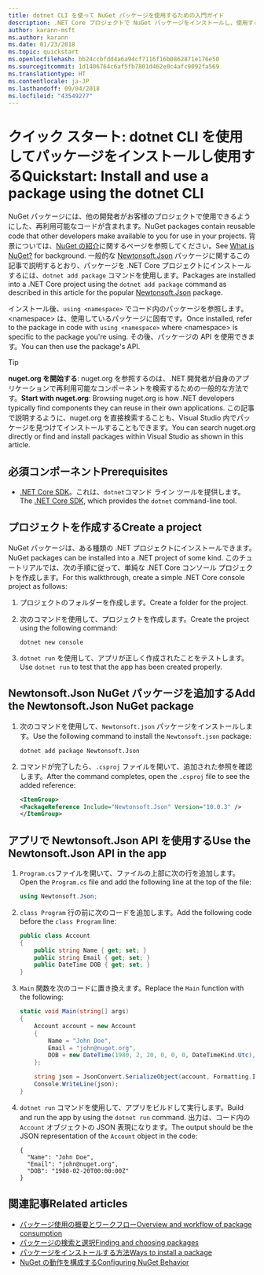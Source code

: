 ```yaml
---
title: dotnet CLI を使って NuGet パッケージを使用するための入門ガイド
description: .NET Core プロジェクトで NuGet パッケージをインストールし、使用するプロセスを説明したチュートリアル。
author: karann-msft
ms.author: karann
ms.date: 01/23/2018
ms.topic: quickstart
ms.openlocfilehash: bb24ccbfdd4a6a94cf7116f16b0862871e176e50
ms.sourcegitcommit: 1d1406764c6af5fb7801d462e0c4afc9092fa569
ms.translationtype: HT
ms.contentlocale: ja-JP
ms.lasthandoff: 09/04/2018
ms.locfileid: "43549277"
---
```

# <a name="quickstart-install-and-use-a-package-using-the-dotnet-cli"></a><span data-ttu-id="05e07-103">クイック スタート: dotnet CLI を使用してパッケージをインストールし使用する</span><span class="sxs-lookup"><span data-stu-id="05e07-103">Quickstart: Install and use a package using the dotnet CLI</span></span>

<span data-ttu-id="05e07-104">NuGet パッケージには、他の開発者がお客様のプロジェクトで使用できるようにした、再利用可能なコードが含まれます。</span><span class="sxs-lookup"><span data-stu-id="05e07-104">NuGet packages contain reusable code that other developers make available to you for use in your projects.</span></span> <span data-ttu-id="05e07-105">背景については、[NuGet の紹介](../What-is-NuGet.md)に関するページを参照してください。</span><span class="sxs-lookup"><span data-stu-id="05e07-105">See [What is NuGet?](../What-is-NuGet.md) for background.</span></span> <span data-ttu-id="05e07-106">一般的な [Newtonsoft.Json](https://www.nuget.org/packages/Newtonsoft.Json/) パッケージに関するこの記事で説明するとおり、パッケージを .NET Core プロジェクトにインストールするには、`dotnet add package` コマンドを使用します。</span><span class="sxs-lookup"><span data-stu-id="05e07-106">Packages are installed into a .NET Core project using the `dotnet add package` command as described in this article for the popular [Newtonsoft.Json](https://www.nuget.org/packages/Newtonsoft.Json/) package.</span></span>

<span data-ttu-id="05e07-107">インストール後、`using <namespace>` でコード内のパッケージを参照します。\<namespace\> は、使用しているパッケージに固有です。</span><span class="sxs-lookup"><span data-stu-id="05e07-107">Once installed, refer to the package in code with `using <namespace>` where \<namespace\> is specific to the package you're using.</span></span> <span data-ttu-id="05e07-108">その後、パッケージの API を使用できます。</span><span class="sxs-lookup"><span data-stu-id="05e07-108">You can then use the package's API.</span></span>

> [!Tip]
> <span data-ttu-id="05e07-109">**nuget.org を開始する**: nuget.org を参照するのは、.NET 開発者が自身のアプリケーションで再利用可能なコンポーネントを検索するための一般的な方法です。</span><span class="sxs-lookup"><span data-stu-id="05e07-109">**Start with nuget.org**: Browsing nuget.org is how .NET developers typically find components they can reuse in their own applications.</span></span> <span data-ttu-id="05e07-110">この記事で説明するように、nuget.org を直接検索することも、Visual Studio 内でパッケージを見つけてインストールすることもできます。</span><span class="sxs-lookup"><span data-stu-id="05e07-110">You can search nuget.org directly or find and install packages within Visual Studio as shown in this article.</span></span>

## <a name="prerequisites"></a><span data-ttu-id="05e07-111">必須コンポーネント</span><span class="sxs-lookup"><span data-stu-id="05e07-111">Prerequisites</span></span>

- <span data-ttu-id="05e07-112">[.NET Core SDK](https://www.microsoft.com/net/download/)。これは、`dotnet`コマンド ライン ツールを提供します。</span><span class="sxs-lookup"><span data-stu-id="05e07-112">The [.NET Core SDK](https://www.microsoft.com/net/download/), which provides the `dotnet` command-line tool.</span></span>

## <a name="create-a-project"></a><span data-ttu-id="05e07-113">プロジェクトを作成する</span><span class="sxs-lookup"><span data-stu-id="05e07-113">Create a project</span></span>

<span data-ttu-id="05e07-114">NuGet パッケージは、ある種類の .NET プロジェクトにインストールできます。</span><span class="sxs-lookup"><span data-stu-id="05e07-114">NuGet packages can be installed into a .NET project of some kind.</span></span> <span data-ttu-id="05e07-115">このチュートリアルでは、次の手順に従って、単純な .NET Core コンソール プロジェクトを作成します。</span><span class="sxs-lookup"><span data-stu-id="05e07-115">For this walkthrough, create a simple .NET Core console project as follows:</span></span>

1. <span data-ttu-id="05e07-116">プロジェクトのフォルダーを作成します。</span><span class="sxs-lookup"><span data-stu-id="05e07-116">Create a folder for the project.</span></span>

1. <span data-ttu-id="05e07-117">次のコマンドを使用して、プロジェクトを作成します。</span><span class="sxs-lookup"><span data-stu-id="05e07-117">Create the project using the following command:</span></span>

    ```cli
    dotnet new console
    ```

1. <span data-ttu-id="05e07-118">`dotnet run` を使用して、アプリが正しく作成されたことをテストします。</span><span class="sxs-lookup"><span data-stu-id="05e07-118">Use `dotnet run` to test that the app has been created properly.</span></span>

## <a name="add-the-newtonsoftjson-nuget-package"></a><span data-ttu-id="05e07-119">Newtonsoft.Json NuGet パッケージを追加する</span><span class="sxs-lookup"><span data-stu-id="05e07-119">Add the Newtonsoft.Json NuGet package</span></span>

1. <span data-ttu-id="05e07-120">次のコマンドを使用して、`Newtonsoft.json` パッケージをインストールします。</span><span class="sxs-lookup"><span data-stu-id="05e07-120">Use the following command to install the `Newtonsoft.json` package:</span></span>

    ```cli
    dotnet add package Newtonsoft.Json
    ```

2. <span data-ttu-id="05e07-121">コマンドが完了したら、`.csproj` ファイルを開いて、追加された参照を確認します。</span><span class="sxs-lookup"><span data-stu-id="05e07-121">After the command completes, open the `.csproj` file to see the added reference:</span></span>

    ```xml
   <ItemGroup>
    <PackageReference Include="Newtonsoft.Json" Version="10.0.3" />
   </ItemGroup>
    ```

## <a name="use-the-newtonsoftjson-api-in-the-app"></a><span data-ttu-id="05e07-122">アプリで Newtonsoft.Json API を使用する</span><span class="sxs-lookup"><span data-stu-id="05e07-122">Use the Newtonsoft.Json API in the app</span></span>

1. <span data-ttu-id="05e07-123">`Program.cs`ファイルを開いて、ファイルの上部に次の行を追加します。</span><span class="sxs-lookup"><span data-stu-id="05e07-123">Open the `Program.cs` file and add the following line at the top of the file:</span></span>

    ```cs
    using Newtonsoft.Json;
    ```

1. <span data-ttu-id="05e07-124">`class Program` 行の前に次のコードを追加します。</span><span class="sxs-lookup"><span data-stu-id="05e07-124">Add the following code before the `class Program` line:</span></span>

    ```cs
    public class Account
    {
        public string Name { get; set; }
        public string Email { get; set; }
        public DateTime DOB { get; set; }
    }
    ```

1. <span data-ttu-id="05e07-125">`Main` 関数を次のコードに置き換えます。</span><span class="sxs-lookup"><span data-stu-id="05e07-125">Replace the `Main` function with the following:</span></span>

    ```cs
    static void Main(string[] args)
    {
        Account account = new Account
        {
            Name = "John Doe",
            Email = "john@nuget.org",
            DOB = new DateTime(1980, 2, 20, 0, 0, 0, DateTimeKind.Utc),
        };

        string json = JsonConvert.SerializeObject(account, Formatting.Indented);
        Console.WriteLine(json);
    }
    ```

1. <span data-ttu-id="05e07-126">`dotnet run` コマンドを使用して、アプリをビルドして実行します。</span><span class="sxs-lookup"><span data-stu-id="05e07-126">Build and run the app by using the `dotnet run` command.</span></span> <span data-ttu-id="05e07-127">出力は、コード内の `Account` オブジェクトの JSON 表現になります。</span><span class="sxs-lookup"><span data-stu-id="05e07-127">The output should be the JSON representation of the `Account` object in the code:</span></span>

    ```output
    {
      "Name": "John Doe",
      "Email": "john@nuget.org",
      "DOB": "1980-02-20T00:00:00Z"
    }
    ```

## <a name="related-articles"></a><span data-ttu-id="05e07-128">関連記事</span><span class="sxs-lookup"><span data-stu-id="05e07-128">Related articles</span></span>

- [<span data-ttu-id="05e07-129">パッケージ使用の概要とワークフロー</span><span class="sxs-lookup"><span data-stu-id="05e07-129">Overview and workflow of package consumption</span></span>](../consume-packages/overview-and-workflow.md)
- [<span data-ttu-id="05e07-130">パッケージの検索と選択</span><span class="sxs-lookup"><span data-stu-id="05e07-130">Finding and choosing packages</span></span>](../consume-packages/finding-and-choosing-packages.md)
- [<span data-ttu-id="05e07-131">パッケージをインストールする方法</span><span class="sxs-lookup"><span data-stu-id="05e07-131">Ways to install a package</span></span>](../consume-packages/ways-to-install-a-package.md)
- [<span data-ttu-id="05e07-132">NuGet の動作を構成する</span><span class="sxs-lookup"><span data-stu-id="05e07-132">Configuring NuGet Behavior</span></span>](../consume-packages/configuring-nuget-behavior.md)
